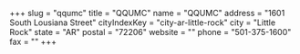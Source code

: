 +++
slug = "qqumc"
title = "QQUMC"
name = "QQUMC"
address = "1601 South Lousiana Street"
cityIndexKey = "city-ar-little-rock"
city = "Little Rock"
state = "AR"
postal = "72206"
website = ""
phone = "501-375-1600"
fax = ""
+++
